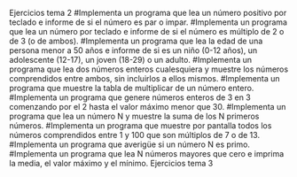 Ejercicios tema 2
  #Implementa un programa que lea un número positivo por teclado e informe de si el número es par o impar.
  #Implementa un programa que lea un número por teclado e informe de si el número es múltiplo de 2 o de 3 (o de ambos).
  #Implementa un programa que lea la edad de una persona menor a 50 años e informe de si es un niño (0-12 años), un adolescente (12-17), un joven (18-29) o un adulto.
  #Implementa un programa que lea dos números enteros cualesquiera y muestre los números comprendidos entre ambos, sin incluirlos a ellos mismos.
  #Implementa un programa que muestre la tabla de multiplicar de un número entero.
  #Implementa un programa que genere números enteros de 3 en 3 comenzando por el 2 hasta el valor máximo menor que 30.
  #Implementa un programa que lea un número N y muestre la suma de los N primeros números.
  #Implementa un programa que muestre por pantalla todos los números comprendidos entre 1 y 100 que son múltiplos de 7 o de 13.
  #Implementa un programa que averigüe si un número N es primo.
  #Implementa un programa que lea N números mayores que cero e imprima la media, el valor máximo y el mínimo.
Ejercicios tema 3
